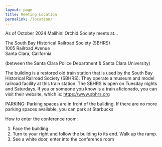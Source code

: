 ```yaml
---
layout: page
title: Meeting Location
permalink: /location/
---
```

As of October 2024 Malihini Orchid Society meets at...



The South Bay Historical Railroad Society (SBHRS)<br/>
1005 Railroad Avenue<br/>
Santa Clara, California<br/>

(between the Santa Clara Police Department & Santa Clara University)

The building is a restored old train station that is used by the South Bay Historical Railroad Society (SBHRS). They operate a museum and model railroad facility at this train station. The SBHRS is open on Tuesday nights and Saturdays. If you or someone you know is a train aficionado, you can visit their
website, which is: https://www.sbhrs.org


PARKING:
Parking spaces are in front of the building. If there are no more parking spaces available, you can park at Starbucks


How to enter the conference room:
1) Face the building
2) Turn to your right and follow the building to its end. Walk up the
ramp.
3) See a white door, enter into the conference room
